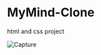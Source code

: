 # MyMind-Clone
html and css project


![Capture](https://github.com/ASHAR797/MyMind-Clone-Project/assets/111843979/c7cfd0fa-8c90-44b9-9032-6eaad5c1b0c9)
